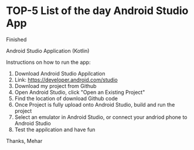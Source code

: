 # TOP-5 List of the day Android Studio App
 Finished
 
 
Android Studio Application (Kotlin)

Instructions on how to run the app:

1. Download Android Studio Appilcation
2. Link: https://developer.android.com/studio
3. Download my project from Github
4. Open Android Studio, click "Open an Existing Project"
5. Find the location of download Github code
6. Once Project is fully upload onto Android Studio, build and run the project
7. Select an emulator in Android Studio, or connect your andriod phone to Android Studio
8. Test the appilcation and have fun

Thanks, Mehar
